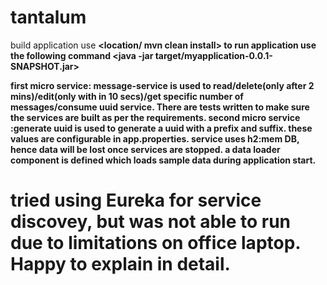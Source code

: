 # tantalum

 build application use 
 <b><location/ mvn clean install>
 to run application use the following command
 <java -jar target/myapplication-0.0.1-SNAPSHOT.jar>

first micro service: message-service is used to read/delete(only after 2 mins)/edit(only with in 10 secs)/get specific number of messages/consume uuid service. There are tests written to make sure the services are built as per the requirements.
second micro service :generate uuid is used to generate a uuid with a prefix and suffix. these values are configurable in app.properties.
service uses h2:mem DB, hence data will be lost once services are stopped.
a data loader component is defined which loads sample data during application start.


# tried using Eureka for service discovey, but was not able to run due to limitations on office laptop. Happy to explain in detail.
